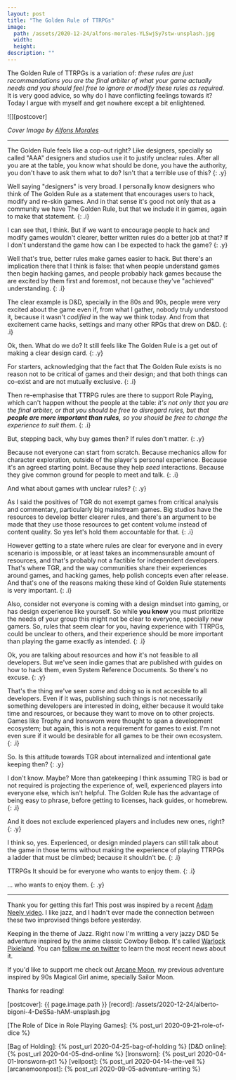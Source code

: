 ```yaml
---
layout: post
title: "The Golden Rule of TTRPGs"
image:
  path: /assets/2020-12-24/alfons-morales-YLSwjSy7stw-unsplash.jpg
  width:
  height:
description: ""
---
```


The Golden Rule of TTRPGs is a variation of: _these rules are just recommendations you are the final arbiter of what your game actually needs and you should feel free to ignore or modify these rules as required._ It is very good advice, so why do I have conflicting feelings towards it? Today I argue with myself and get nowhere except a bit enlightened.

![][postcover]

<!--more-->

_Cover Image by [Alfons Morales]_

---

The Golden Rule feels like a cop-out right? Like designers, specially so called "AAA" designers and studios use it to justify unclear rules. After all you are at the table, you know what should be done, you have the authority, you don't have to ask them what to do? Isn't that a terrible use of this?
{: .y}

Well saying "designers" is very broad. I personally know designers who think of The Golden Rule as a statement that encourages users to hack, modify and re-skin games. And in that sense it's good not only that as a community we have The Golden Rule, but that we include it in games, again to make that statement.
{: .i}

I can see that, I think. But if we want to encourage people to hack and modify games wouldn't clearer, better written rules do a better job at that? If I don't understand the game how can I be expected to hack the game?
{: .y}

Well that's true, better rules make games easier to hack. But there's an implication there that I think is false: that when people understand games then begin hacking games, and people probably hack games because the are excited by them first and foremost, not because they've "achieved" understanding.
{: .i}

The clear example is D&D, specially in the 80s and 90s, people were very excited about the game even if, from what I gather, nobody truly understood it, because it wasn't _codified_ in the way we think today. And from that excitement came hacks, settings and many other RPGs that drew on D&D.
{: .i}

Ok, then. What do we do? It still feels like The Golden Rule is a get out of making a clear design card.
{: .y}

For starters, acknowledging that the fact that The Golden Rule exists is no reason not to be critical of games and their design; and that both things can co-exist and are not mutually exclusive.
{: .i}

Then re-emphasise that TTRPG rules are there to support Role Playing, which can't happen without the people at the table: _it's not only that you are the final arbiter, or that you should be free to disregard rules, but that **people are more important than rules,** so you should be free to change the experience to suit them._
{: .i}


But, stepping back, why buy games then? If rules don't matter.
{: .y}

Because not everyone can start from scratch. Because mechanics allow for character exploration, outside of the player's personal experience. Because it's an agreed starting point. Because they help _seed_ interactions. Because they give common ground for people to meet and talk.
{: .i}

And what about games with unclear rules?
{: .y}

As I said the positives of TGR do not exempt games from critical analysis and commentary, particularly big mainstream games. Big studios have the resources to develop better clearer rules, and there's an argument to be made that they use those resources to get content volume instead of content quality. So yes let's hold them accountable for that.
{: .i}

However getting to a state where rules are clear for everyone and in every scenario is impossible, or at least takes an incommensurable amount of resources, and that's probably not a factible for independent developers. That's where TGR, and the way communities share their experiences around games, and hacking games, help polish concepts even after release. And that's one of the reasons making these kind of Golden Rule statements is very important.
{: .i}

Also, consider not everyone is coming with a design mindset into gaming, or has design experience like yourself. So while **you know** you must prioritize the needs of your group this might not be clear to everyone, specially new gamers. So, rules that seem clear for you, having experience with TTRPGs, could be unclear to others, and their experience should be more important than playing the game exactly as intended.
{: .i}

Ok, you are talking about resources and how it's not feasible to all developers. But we've seen indie games that are published with guides on how to hack them, even System Reference Documents. So there's no excuse.
{: .y}

That's the thing we've seen _some_ and doing so is not accesible to all developers. Even if it was, publishing such things is not necessarily something developers are interested in doing, either because it would take time and resources, or because they want to move on to other projects. Games like Trophy and Ironsworn were thought to span a development ecosystem; but again, this is not a requirement for games to exist. I'm not even sure if it would be desirable for all games to be their own ecosystem.
{: .i}

So. Is this attitude towards TGR about internalized and intentional gate keeping then?
{: .y}

I don't know. Maybe? More than gatekeeping I think assuming TRG is bad or not required is projecting the experience of, well, experienced players into everyone else, which isn't helpful. The Golden Rule has the advantage of being easy to phrase, before getting to licenses, hack guides, or homebrew.
{: .i}

And it does not exclude experienced players and includes new ones, right?
{: .y}

I think so, yes. Experienced, or design minded players can still talk about the game in those terms without making the experience of playing TTRPGs a ladder that must be climbed; because it shouldn't be.
{: .i}


TTRPGs It should be for everyone who wants to enjoy them.
{: .i}

... who wants to enjoy them.
{: .y}

---


Thank you for getting this far! This post was inspired by a recent [Adam Neely video]. I like jazz, and I hadn't ever made the connection between these two improvised things before yesterday.

Keeping in the theme of Jazz. Right now I'm writting a very jazzy D&D 5e adventure inspired by the anime classic Cowboy Bebop. It's called [Warlock Pixieland]. You can [follow me on twitter][@darkade] to learn the most recent news about it.

If you'd like to support me check out [Arcane Moon], my previous adventure inspired by 90s Magical Girl anime, specially Sailor Moon.

Thanks for reading!

<style>
  p.y::before { content: "Y: "; font-weight: bold; }
  p.y { color: #4728D7 }

  p.i::before { content: "I: "; font-weight: bold; }
  p.i { color: #D72860}
</style>


<!--Images-->
[postcover]: {{ page.image.path }}
[record]: /assets/2020-12-24/alberto-bigoni-4-DeS5a-hAM-unsplash.jpg

<!--Credits-->

[Alfons Morales]: https://unsplash.com/@alfonsmc10

<!--Internal-Links-->
[The Role of Dice in Role Playing Games]: {% post_url 2020-09-21-role-of-dice %}

[Bag of Holding]: {% post_url 2020-04-25-bag-of-holding %}
[D&D online]: {% post_url 2020-04-05-dnd-online %}
[Ironsworn]: {% post_url 2020-04-01-Ironsworn-pt1 %}
[veilpost]: {% post_url 2020-04-14-the-veil %}
[arcanemoonpost]: {% post_url 2020-09-05-adventure-writing %}

<!--Self Promo-->
[@darkade]: https://twitter.com/darkade
[failing forwards]: https://youtu.be/l1zaNJrXi5Y
[Warlock Pixieland]: https://twitter.com/search?q=(%23warlockpixieland)&f=live

[Arcane Moon]: https://bit.ly/ArcaneMoon

<!--External-Links-->
[Steve Lacy]: https://en.wikipedia.org/wiki/Steve_Lacy_(saxophonist)
[Thelonious Monk]: https://en.wikipedia.org/wiki/Thelonious_Monk
[Adam Neely video]: https://youtu.be/tBxjacxRshE
